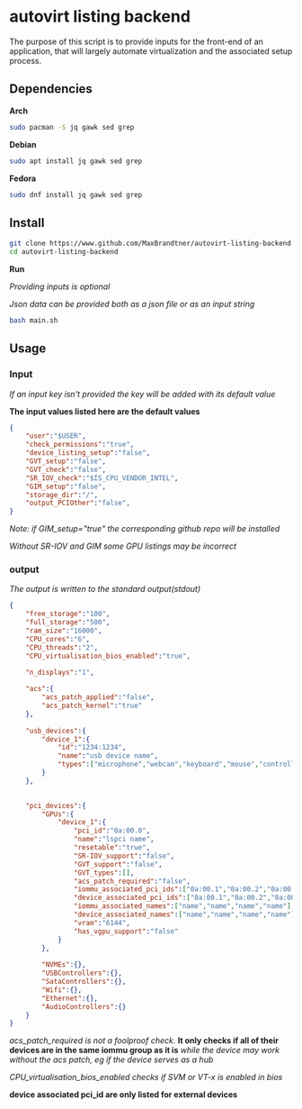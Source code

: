 # autovirt listing backend

The purpose of this script is to provide inputs for the front-end of an application, that will largely automate virtualization and the associated setup process.

## Dependencies
**Arch**
```bash
sudo pacman -S jq gawk sed grep
```

**Debian**
```bash
sudo apt install jq gawk sed grep
```

**Fedora**
```bash
sudo dnf install jq gawk sed grep
```


## Install

```bash
git clone https://www.github.com/MaxBrandtner/autovirt-listing-backend.git
cd autovirt-listing-backend
```
**Run**

*Providing inputs is optional*

*Json data can be provided both as a json file or as an input string*

```bash
bash main.sh
```

## Usage

### Input
*If an input key isn't provided the key will be added with its default value*

**The input values listed here are the default values**

```json
{
	"user":"$USER",
	"check_permissions":"true",
	"device_listing_setup":"false",
	"GVT_setup":"false",
	"GVT_check":"false",
	"SR_IOV_check":"$IS_CPU_VENDOR_INTEL",
	"GIM_setup":"false",
	"storage_dir":"/",
	"output_PCIOther":"false",
}
```
*Note: if GIM_setup="true" the corresponding github repo will be installed*

*Without SR-IOV and GIM some GPU listings may be incorrect*


### output
*The output is written to the standard output(stdout)*

```json
{
	"free_storage":"100",
	"full_storage":"500",
	"ram_size":"16000",
	"CPU_cores":"6",
	"CPU_threads":"2",
    "CPU_virtualisation_bios_enabled":"true",
	
	"n_displays":"1",

    "acs":{
        "acs_patch_applied":"false",
        "acs_patch_kernel":"true"
    },
	
	"usb_devices":{
		"device_1":{
			"id":"1234:1234",
			"name":"usb device name",
			"types":["microphone","webcam","keyboard","mouse","controller","storage","hid"]
		}
	},

	
	"pci_devices":{
		"GPUs":{
			"device_1":{
				"pci_id":"0a:00.0",
				"name":"lspci name",
				"resetable":"true",
				"SR-IOV_support":"false",
				"GVT_support":"false",
				"GVT_types":[],
				"acs_patch_required":"false",
				"iommu_associated_pci_ids":["0a:00.1","0a:00.2","0a:00.3"],
				"device_associated_pci_ids":["0a:00.1","0a:00.2","0a:00.3"],
				"iommu_associated_names":["name","name","name","name"],
				"device_associated_names":["name","name","name","name"],
				"vram":"6144",
				"has_vgpu_support":"false"
			}
		},
		
		"NVMEs":{},
		"USBControllers":{},
		"SataControllers":{},
		"Wifi":{},
		"Ethernet":{},
		"AudioControllers":{}
	}
}
```

*acs_patch_required is not a foolproof check.* **It only checks if all of their devices are in the same iommu group as it is**  *while the device may work without the acs patch, eg if the device serves as a hub*

*CPU_virtualisation_bios_enabled checks if SVM or VT-x is enabled in bios*

**device associated pci_id are only listed for external devices**




